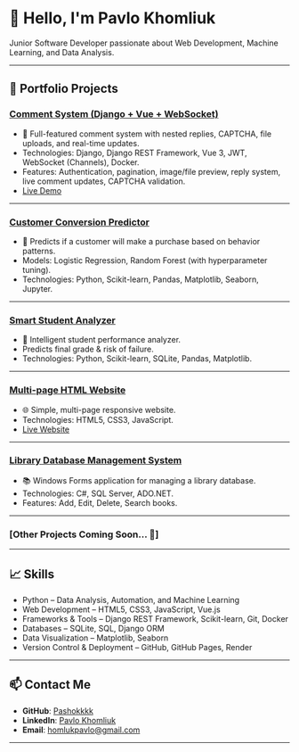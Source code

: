 # 👋 Hello, I'm Pavlo Khomliuk

Junior Software Developer passionate about Web Development, Machine Learning, and Data Analysis.

---

## 🚀 Portfolio Projects

### [Comment System (Django + Vue + WebSocket)](https://github.com/Pashokkkk/comment-sys-test)
- 💬 Full-featured comment system with nested replies, CAPTCHA, file uploads, and real-time updates.
- Technologies: Django, Django REST Framework, Vue 3, JWT, WebSocket (Channels), Docker.
- Features: Authentication, pagination, image/file preview, reply system, live comment updates, CAPTCHA validation.
- [Live Demo](https://comment-sys-test.onrender.com/)
  
---

### [Customer Conversion Predictor](https://github.com/Pashokkkk/customer_conversion_predictor)
- 🛒 Predicts if a customer will make a purchase based on behavior patterns.
- Models: Logistic Regression, Random Forest (with hyperparameter tuning).
- Technologies: Python, Scikit-learn, Pandas, Matplotlib, Seaborn, Jupyter.
  
---

### [Smart Student Analyzer](https://github.com/Pashokkkk/student_analyzer)
- 🧠 Intelligent student performance analyzer.
- Predicts final grade & risk of failure.
- Technologies: Python, Scikit-learn, SQLite, Pandas, Matplotlib.

---

### [Multi-page HTML Website](https://github.com/Pashokkkk/monopoly_club_website)
- 🌐 Simple, multi-page responsive website.
- Technologies: HTML5, CSS3, JavaScript.
- [Live Website](https://pashokkkk.github.io/my-website/)

---

### [Library Database Management System](https://github.com/Pashokkkk/library-database)
- 📚 Windows Forms application for managing a library database.
- Technologies: C#, SQL Server, ADO.NET.
- Features: Add, Edit, Delete, Search books.

---

### [Other Projects Coming Soon... 🚧]

---

## 📈 Skills

- Python – Data Analysis, Automation, and Machine Learning
- Web Development – HTML5, CSS3, JavaScript, Vue.js
- Frameworks & Tools – Django REST Framework, Scikit-learn, Git, Docker
- Databases – SQLite, SQL, Django ORM
- Data Visualization – Matplotlib, Seaborn
- Version Control & Deployment – GitHub, GitHub Pages, Render

---

## 📫 Contact Me

- **GitHub**: [Pashokkkk](https://github.com/Pashokkkk)
- **LinkedIn**: [Pavlo Khomliuk](https://www.linkedin.com/in/pavlo-khomliuk-234799251/)
- **Email**: homlukpavlo@gmail.com 

---
